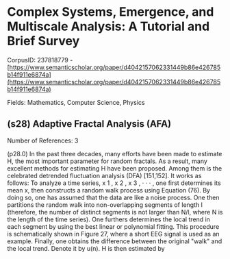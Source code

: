 # Complex Systems, Emergence, and Multiscale Analysis: A Tutorial and Brief Survey

CorpusID: 237818779 - [https://www.semanticscholar.org/paper/d4042157062331449b86e426785b14f911e6874a](https://www.semanticscholar.org/paper/d4042157062331449b86e426785b14f911e6874a)

Fields: Mathematics, Computer Science, Physics

## (s28) Adaptive Fractal Analysis (AFA)
Number of References: 3

(p28.0) In the past three decades, many efforts have been made to estimate H, the most important parameter for random fractals. As a result, many excellent methods for estimating H have been proposed. Among them is the celebrated detrended fluctuation analysis (DFA) [151,152]. It works as follows: To analyze a time series, x 1 , x 2 , x 3 , · · · , one first determines its mean x, then constructs a random walk process using Equation (76). By doing so, one has assumed that the data are like a noise process. One then partitions the random walk into non-overlapping segments of length l (therefore, the number of distinct segments is not larger than N/l, where N is the length of the time series). One furthers determines the local trend in each segment by using the best linear or polynomial fitting. This procedure is schematically shown in Figure 27, where a short EEG signal is used as an example. Finally, one obtains the difference between the original "walk" and the local trend. Denote it by u(n). H is then estimated by
